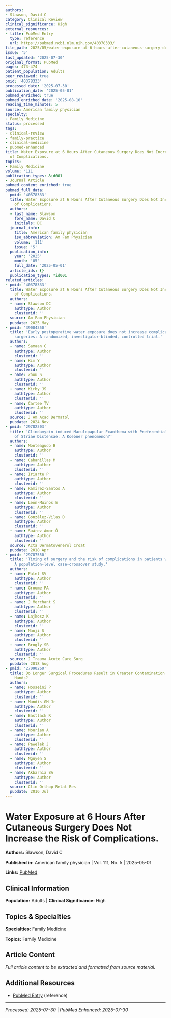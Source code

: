 ```yaml
---
authors:
- Slawson, David C
category: Clinical Review
clinical_significance: High
external_resources:
- title: PubMed Entry
  type: reference
  url: https://pubmed.ncbi.nlm.nih.gov/40378333/
file_path: 2025/05/water-exposure-at-6-hours-after-cutaneous-surgery-does-not-i.md
issue: '5'
last_updated: '2025-07-30'
original_format: PubMed
pages: 473-474
patient_population: Adults
peer_reviewed: true
pmid: '40378333'
processed_date: '2025-07-30'
publication_date: '2025-05-01'
pubmed_enriched: true
pubmed_enriched_date: '2025-08-10'
reading_time_minutes: 5
source: American family physician
specialty:
- Family Medicine
status: processed
tags:
- clinical-review
- family-practice
- clinical-medicine
- pubmed-enhanced
title: Water Exposure at 6 Hours After Cutaneous Surgery Does Not Increase the Risk
  of Complications.
topics:
- Family Medicine
volume: '111'
publication_types: &id001
- Journal Article
pubmed_content_enriched: true
pubmed_full_data:
  pmid: '40378333'
  title: Water Exposure at 6 Hours After Cutaneous Surgery Does Not Increase the Risk
    of Complications.
  authors:
  - last_name: Slawson
    fore_name: David C
    initials: DC
  journal_info:
    title: American family physician
    iso_abbreviation: Am Fam Physician
    volume: '111'
    issue: '5'
  publication_info:
    year: '2025'
    month: '05'
    full_date: '2025-05-01'
  article_ids: {}
  publication_types: *id001
related_articles:
- pmid: '40378333'
  title: Water Exposure at 6 Hours After Cutaneous Surgery Does Not Increase the Risk
    of Complications.
  authors:
  - name: Slawson DC
    authtype: Author
    clusterid: ''
  source: Am Fam Physician
  pubdate: 2025 May
- pmid: '39004350'
  title: 'Early postoperative water exposure does not increase complications in cutaneous
    surgeries: A randomized, investigator-blinded, controlled trial.'
  authors:
  - name: Samaan C
    authtype: Author
    clusterid: ''
  - name: Kim Y
    authtype: Author
    clusterid: ''
  - name: Zhou S
    authtype: Author
    clusterid: ''
  - name: Kirby JS
    authtype: Author
    clusterid: ''
  - name: Cartee TV
    authtype: Author
    clusterid: ''
  source: J Am Acad Dermatol
  pubdate: 2024 Nov
- pmid: '29782303'
  title: 'Clindamycin-induced Maculopapular Exanthema with Preferential Involvement
    of Striae Distensae: A Koebner phenomenon?'
  authors:
  - name: Monteagudo B
    authtype: Author
    clusterid: ''
  - name: Cabanillas M
    authtype: Author
    clusterid: ''
  - name: Iriarte P
    authtype: Author
    clusterid: ''
  - name: Ramírez-Santos A
    authtype: Author
    clusterid: ''
  - name: León-Muinos E
    authtype: Author
    clusterid: ''
  - name: González-Vilas D
    authtype: Author
    clusterid: ''
  - name: Suárez-Amor Ó
    authtype: Author
    clusterid: ''
  source: Acta Dermatovenerol Croat
  pubdate: 2018 Apr
- pmid: '29787550'
  title: 'Timing of surgery and the risk of complications in patients with acute appendicitis:
    A population-level case-crossover study.'
  authors:
  - name: Patel SV
    authtype: Author
    clusterid: ''
  - name: Groome PA
    authtype: Author
    clusterid: ''
  - name: J Merchant S
    authtype: Author
    clusterid: ''
  - name: Lajkosz K
    authtype: Author
    clusterid: ''
  - name: Nanji S
    authtype: Author
    clusterid: ''
  - name: Brogly SB
    authtype: Author
    clusterid: ''
  source: J Trauma Acute Care Surg
  pubdate: 2018 Aug
- pmid: '27090260'
  title: Do Longer Surgical Procedures Result in Greater Contamination of Surgeons'
    Hands?
  authors:
  - name: Hosseini P
    authtype: Author
    clusterid: ''
  - name: Mundis GM Jr
    authtype: Author
    clusterid: ''
  - name: Eastlack R
    authtype: Author
    clusterid: ''
  - name: Nourian A
    authtype: Author
    clusterid: ''
  - name: Pawelek J
    authtype: Author
    clusterid: ''
  - name: Nguyen S
    authtype: Author
    clusterid: ''
  - name: Akbarnia BA
    authtype: Author
    clusterid: ''
  source: Clin Orthop Relat Res
  pubdate: 2016 Jul
---
```


# Water Exposure at 6 Hours After Cutaneous Surgery Does Not Increase the Risk of Complications.

**Authors:** Slawson, David C

**Published in:** American family physician | Vol. 111, No. 5 | 2025-05-01

**Links:** [PubMed](https://pubmed.ncbi.nlm.nih.gov/40378333/)

## Clinical Information

**Population:** Adults | **Clinical Significance:** High

## Topics & Specialties

**Specialties:** Family Medicine

**Topics:** Family Medicine

## Article Content

*Full article content to be extracted and formatted from source material.*

## Additional Resources

- [PubMed Entry](https://pubmed.ncbi.nlm.nih.gov/40378333/) (reference)

---

*Processed: 2025-07-30* | *PubMed Enhanced: 2025-07-30*
